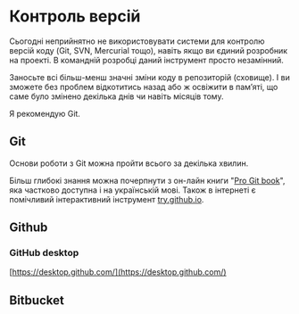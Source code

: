 # Контроль версій

Сьогодні неприйнятно не використовувати системи для контролю версій коду (Git, SVN, Mercurial тощо), навіть якщо ви єдиний розробник на проекті. В командній розробці даний інструмент просто незамінний.

Заносьте всі більш-менш значні зміни коду в репозиторій (сховище). І ви зможете без проблем відкотитись назад або ж освіжити в пам’яті, що саме було змінено декілька днів чи навіть місяців тому.

Я рекомендую Git.

## Git

Основи роботи з Git можна пройти всього за декілька хвилин.

Більш глибокі знання можна почерпнути з он-лайн книги "[Pro Git book](https://git-scm.com/book/)", яка частково доступна і на українській мові. Також в інтернеті є помічливий інтерактивний інструмент [try.github.io](https://try.github.io).

## Github

### GitHub desktop

[https://desktop.github.com/](https://desktop.github.com/)

## Bitbucket